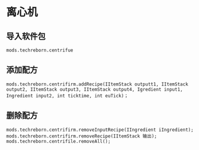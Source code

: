 # 离心机

## 导入软件包
`mods.techreborn.centrifue`

## 添加配方
```zenscript
mods.techreborn.centrifirm.addRecipe(IItemStack outputt1, IItemStack output2, IItemStack output3, IItemStack output4, Igredient input1, Ingredient input2, int ticktime, int euTick)；
```

## 删除配方
```zenscript
mods.techreborn.centrifirm.removeInputRecipe(IIngredient iIngredient);
mods.techreborn.centrifirm.removeRecipe(IItemStack 输出);
mods.techreborn.centrifile.removeAll();
```